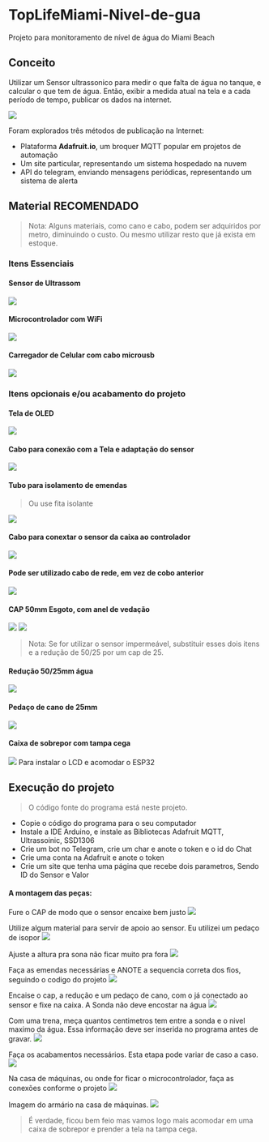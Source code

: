 # TopLifeMiami-Nivel-de-gua
Projeto para monitoramento de nível de água do Miami Beach



## Conceito

Utilizar um Sensor ultrassonico para medir o que falta de água no tanque, e calcular o que tem de água.
Então, exibir a medida atual na tela e a cada período de tempo, publicar os dados na internet.

![](imagens/sensor-de-nível-ultrassonico.jpg)

Foram explorados três métodos de publicação na Internet:

- Plataforma **Adafruit.io**, um broquer MQTT popular em projetos de automação
- Um site particular, representando um sistema hospedado na nuvem
- API do telegram, enviando mensagens periódicas, representando um sistema de alerta



## Material RECOMENDADO

> Nota: Alguns materiais, como cano e cabo, podem ser adquiridos por metro, diminuindo o custo. Ou mesmo utilizar resto que já exista em estoque.

### Itens Essenciais

#### Sensor de Ultrassom
![](imagens/Screenshot_1.png)

#### Microcontrolador com WiFi
![](imagens/Screenshot_3.png)

#### Carregador de Celular com cabo microusb
![](imagens/Screenshot_7.png)

### Itens opcionais e/ou acabamento do projeto

#### Tela de OLED
![](imagens/Screenshot_2.png)

#### Cabo para conexão com a Tela e adaptação do sensor
![](imagens/Screenshot_5.png)

#### Tubo para isolamento de emendas

> Ou use fita isolante

![](imagens/Screenshot_9.png)

#### Cabo para conextar o sensor da caixa ao controlador
![](imagens/Screenshot_13.png)

#### Pode ser utilizado cabo de rede, em vez de cobo anterior
![](imagens/Screenshot_14.png)

#### CAP 50mm Esgoto, com anel de vedação
![](imagens/Screenshot_10.png)
![](imagens/Screenshot_16.png)

> Nota: Se for utilizar o sensor impermeável, substituir esses dois itens e a redução de 50/25 por um cap de 25.

#### Redução 50/25mm água
![](imagens/Screenshot_11.png)

#### Pedaço de cano de 25mm
![](imagens/Screenshot_12.png)

#### Caixa de sobrepor com tampa cega
![](imagens/Screenshot_15.png)
Para instalar o LCD e acomodar o ESP32

## Execução do projeto

> O código fonte do programa está neste projeto.

- Copie o código do programa para o seu computador
- Instale a IDE Arduino, e instale as Bibliotecas Adafruit MQTT, Ultrassoinic, SSD1306
- Crie um bot no Telegram, crie um char e anote o token e o id do Chat
- Crie uma conta na Adafruit e anote o token
- Crie um site que tenha uma página que recebe dois parametros, Sendo ID do Sensor e Valor

#### A montagem das peças:

Fure o CAP de modo que o sensor encaixe bem justo
![](imagens/Screenshot_17.png)

Utilize algum material para servir de apoio ao sensor. Eu utilizei um pedaço de isopor
![](imagens/Screenshot_18.png)

Ajuste a altura pra sona não ficar muito pra fora
![](imagens/Screenshot_19.png)

Faça as emendas necessárias e ANOTE a sequencia correta dos fios, seguindo o codigo do projeto
![](imagens/Screenshot_23.png)

Encaise o cap, a redução e um pedaço de cano, com o já conectado ao sensor e fixe na caixa. A Sonda não deve encostar na água
![](imagens/Screenshot_20.png)

Com uma trena, meça quantos centimetros tem entre a sonda e o nivel maximo da água. Essa informação deve ser inserida no programa antes de gravar.
![](imagens/Screenshot_21.png)

Faça os acabamentos necessários. Esta etapa pode variar de caso a caso.
![](imagens/Screenshot_22.png)

Na casa de máquinas, ou onde for ficar o microcontrolador, faça as conexões conforme o projeto
![](imagens/Screenshot_24.png)

Imagem do armário na casa de máquinas.
![](imagens/Screenshot_25.png)

> É verdade, ficou bem feio mas vamos logo mais acomodar em uma caixa de sobrepor e prender a tela na tampa cega.
